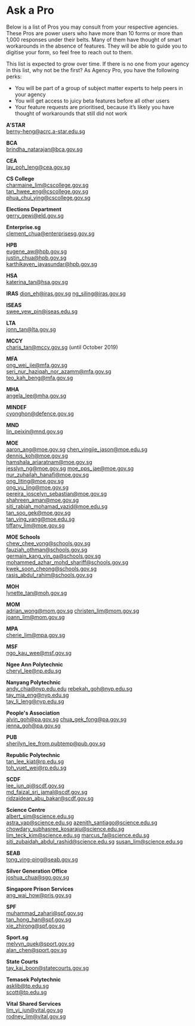 # Ask a Pro

Below is a list of Pros you may consult from your respective agencies. These Pros are power users who have more than 10 forms or more than 1,000 responses under their belts. Many of them have thought of smart workarounds in the absence of features. They will be able to guide you to digitise your form, so feel free to reach out to them.

This list is expected to grow over time. If there is no one from your agency in this list, why not be the first? As Agency Pro, you have the following perks:
- You will be part of a group of subject matter experts to help peers in your agency
- You will get access to juicy beta features before all other users
- Your feature requests are prioritised, because it’s likely you have thought of workarounds that still did not work

**A'STAR**  
berny-heng@acrc.a-star.edu.sg

**BCA**  
brindha_natarajan@bca.gov.sg

**CEA**  
lay_poh_leng@cea.gov.sg

**CS College**  
charmaine_lim@cscollege.gov.sg  
tan_hwee_eng@cscollege.gov.sg  
phua_chui_ying@cscollege.gov.sg

**Elections Department**  
gerry_gewi@eld.gov.sg

**Enterprise.sg**  
clement_chua@enterprisesg.gov.sg

**HPB**  
eugene_aw@hpb.gov.sg  
justin_chua@hpb.gov.sg  
karthikayen_jayasundar@hpb.gov.sg

**HSA**  
katerina_tan@hsa.gov.sg

**IRAS** 
dion_eh@iras.gov.sg
ng_siling@iras.gov.sg

**ISEAS**  
swee_yew_pin@iseas.edu.sg

**LTA**  
jonn_tan@lta.gov.sg

**MCCY**  
charis_tan@mccy.gov.sg (until October 2019)

**MFA**    
ong_wei_jie@mfa.gov.sg  
seri_nur_haziqah_nor_azamm@mfa.gov.sg  
teo_kah_beng@mfa.gov.sg

**MHA**  
angela_lee@mha.gov.sg

**MINDEF**  
cyonghon@defence.gov.sg

**MND**  
lin_peixin@mnd.gov.sg

**MOE**  
aaron_ang@moe.gov.sg
chen_yingjie_jason@moe.edu.sg
dennis_koh@moe.gov.sg   
hamshala_ariaratnam@moe.gov.sg  
jesslyn_ng@moe.gov.sg
moe_pps_jae@moe.gov.sg  
nur_zuhailah_hanafi@moe.gov.sg  
ong_liting@moe.gov.sg  
ong_yu_ling@moe.gov.sg  
pereira_joscelyn_sebastian@moe.gov.sg  
shahreen_aman@moe.gov.sg  
siti_rabiah_mohamad_yazid@moe.edu.sg  
tan_soo_gek@moe.gov.sg  
tan_ying_yang@moe.edu.sg  
tiffany_lim@moe.gov.sg  

**MOE Schools**  
chew_chee_yong@schools.gov.sg  
fauziah_othman@schools.gov.sg  
germain_kang_yin_ga@schools.gov.sg 
mohammed_azhar_mohd_shariff@schools.gov.sg  
kwek_soon_cheong@schools.gov.sg  
rasis_abdul_rahim@schools.gov.sg  

**MOH**  
lynette_tan@moh.gov.sg

**MOM**  
adrian_wong@mom.gov.sg
christen_lim@mom.gov.sg
joann_lim@mom.gov.sg

**MPA**  
cherie_lim@mpa.gov.sg

**MSF**  
ngo_kau_wee@msf.gov.sg

**Ngee Ann Polytechnic**  
cheryl_lee@np.edu.sg

**Nanyang Polytechnic**  
andy_chia@nyp.edu.edu
rebekah_goh@nyp.edu.sg  
tay_mia_eng@nyp.edu.sg  
tay_li_leng@nyp.edu.sg

**People's Association**  
alvin_goh@pa.gov.sg
chua_gek_fong@pa.gov.sg  
jenna_goh@pa.gov.sg  

**PUB**  
sherilyn_lee_from.pubtemp@pub.gov.sg

**Republic Polytechnic**  
tan_lee_kiat@rp.edu.sg  
toh_yuet_wei@rp.edu.sg

**SCDF**  
lee_jun_qi@scdf.gov.sg  
md_faizal_sri_jamal@scdf.gov.sg  
ridzaidean_abu_bakar@scdf.gov.sg

**Science Centre**  
albert_sim@science.edu.sg  
astra_yap@science.edu.sg
azenith_santiago@science.edu.sg
chowdary_subhasree_kosaraju@science.edu.sg
lim_teck_kim@science.edu.sg
marcus_fa@science.edu.sg
siti_zubaidah_abdul_rashid@science.edu.sg
susan_lim@science.edu.sg

**SEAB**  
tong_ying-ping@seab.gov.sg

**Silver Generation Office**  
joshua_chua@sgo.gov.sg

**Singapore Prison Services**  
ang_wai_how@pris.gov.sg

**SPF**  
muhammad_zahari@spf.gov.sg  
tan_hong_han@spf.gov.sg  
xie_zhirong@spf.gov.sg

**Sport.sg**  
melvyn_quek@sport.gov.sg  
alan_chen@sport.gov.sg

**State Courts**  
tay_kai_boon@statecourts.gov.sg

**Temasek Polytechnic**  
asklib@tp.edu.sg  
scott@tp.edu.sg

**Vital Shared Services**  
lim_yi_jun@vital.gov.sg  
rodney_lim@vital.gov.sg
